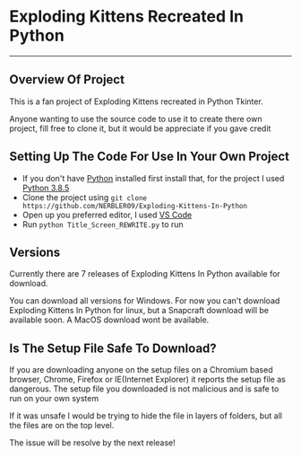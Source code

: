 # Exploding Kittens Recreated In Python
---
## Overview Of Project
This is a fan project of Exploding Kittens recreated in Python Tkinter.

Anyone wanting to use the source code to use it to create there own project,
fill free to clone it, but it would be appreciate if you gave credit

## Setting Up The Code For Use In Your Own Project 
- If you don't have [Python](https://www.python.org) installed first install that, for the project I used [Python 3.8.5](https://www.python.org/downloads/release/python-385/) 
- Clone the project using `git clone https://github.com/NERBLER09/Exploding-Kittens-In-Python`
- Open up you preferred editor, I used [VS Code](https://code.visualstudio.com/)
- Run `python Title_Screen_REWRITE.py` to run 

## Versions
Currently there are 7 releases of Exploding Kittens In Python available for download.

You can download all versions for Windows. For now you can't download Exploding Kittens In Python for linux, but 
a Snapcraft download will be available soon. A MacOS download wont be available.
 
## Is The Setup File Safe To Download?
If you are downloading anyone on the setup files on a Chromium based browser, Chrome, Firefox or IE(Internet Explorer) it reports the setup file as dangerous. The setup file you downloaded is not malicious and is safe to run on your own system

If it was unsafe I would be trying to hide the file in layers of folders, but all the files are on the top level. 

The issue will be resolve by the next release!